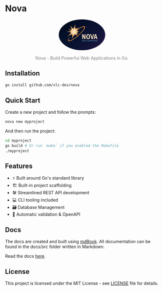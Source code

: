 # Nova

<p align="center">
  <img src="./docs/nova.png" width="30%" style="border-radius: 50%">
</p>

<p align="center" style="color: gray">
  Nova - Build Powerful Web Applications in Go.
</p>

## Installation

```sh
go install github.com/xlc-dev/nova
```

## Quick Start

Create a new project and follow the prompts:
```sh
nova new myproject
```

And then run the project:
```sh
cd myproject
go build # Or run `make` if you enabled the Makefile
./myproject
```

## Features

- ⚡ Built around Go's standard library
- 🏗 Built-in project scaffolding
- 🛠️ Streamlined REST API development
- 💻 CLI tooling included
- 🗃 Database Management
- 🚧 Automatic validation & OpenAPI

## Docs

The docs are created and built using [mdBook](https://github.com/rust-lang/mdBook). All documentation can be found in the docs/src folder written in Markdown.

Read the docs [here](https://xlc-dev.github.io/nova/book).

## License

This project is licensed under the MIT License - see [LICENSE](./LICENSE) file for details.

